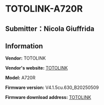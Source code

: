 # TOTOLINK-A720R

## Submitter：Nicola Giuffrida

## Information



**Vendor:** TOTOLINK

**Vendor's website:** [TOTOLINK](https://www.totolink.net/)

**Model:** A720R

**Firmware version:** V4.1.5cu.630_B20250509

**Firmware download address:** [TOTOLINK](https://www.totolink.net/home/menu/detail/menu_listtpl/download/id/203/ids/36.html)
